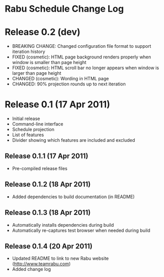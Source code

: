 Rabu Schedule Change Log
========================

Release 0.2 (dev)
===
* BREAKING CHANGE: Changed configuration file format to support iteration history
* FIXED (cosmetic): HTML page background renders properly when window is smaller than page height
* FIXED (cosmetic): HTML scroll bar no longer appears when window is larger than page height
* CHANGED (cosmetic): Wording in HTML page
* CHANGED: 90% projection rounds up to next iteration

Release 0.1 (17 Apr 2011)
===
* Initial release
* Command-line interface
* Schedule projection
* List of features
* Divider showing which features are included and excluded

Release 0.1.1 (17 Apr 2011)
---
* Pre-compiled release files

Release 0.1.2 (18 Apr 2011)
---
* Added dependencies to build documentation (in README)

Release 0.1.3 (18 Apr 2011)
---
* Automatically installs dependencies during build
* Automatically re-captures test browser when needed during build

Release 0.1.4 (20 Apr 2011)
---
* Updated README to link to new Rabu website (http://www.teamrabu.com)
* Added change log